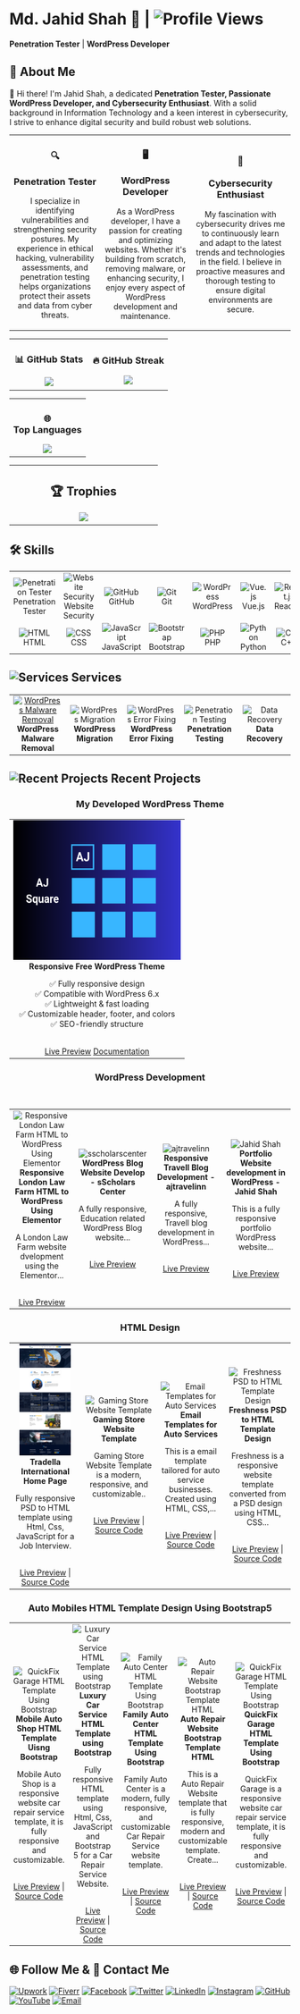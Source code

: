 # Md. Jahid Shah 👋 | ![Profile Views](https://komarev.com/ghpvc/?username=mdjahidshah)
**Penetration Tester** | **WordPress Developer**
## 🚀 About Me
👋 Hi there! I'm Jahid Shah, a dedicated **Penetration Tester, Passionate WordPress Developer, and Cybersecurity Enthusiast**. With a solid background in Information Technology and a keen interest in cybersecurity, I strive to enhance digital security and build robust web solutions.

<div align="center">
  <table>
    <tr>
      <td align="center" width="300px">
        <h3><span>🔍</span><br /><br />Penetration Tester</h3>
        <p>I specialize in identifying vulnerabilities and strengthening security postures. My experience in ethical hacking, vulnerability assessments, and penetration testing helps organizations protect their assets and data from cyber threats.</p>
      </td>
      <td align="center" width="300px">
        <h3><span>🖥️</span><br /><br />WordPress Developer</h3>
        <p>As a WordPress developer, I have a passion for creating and optimizing websites. Whether it's building from scratch, removing malware, or enhancing security, I enjoy every aspect of WordPress development and maintenance.</p>
      </td>
      <td align="center" width="300px">
        <h3><span>🔐</span><br /><br />Cybersecurity Enthusiast</h3>
        <p>My fascination with cybersecurity drives me to continuously learn and adapt to the latest trends and technologies in the field. I believe in proactive measures and thorough testing to ensure digital environments are secure.</p>
      </td>
      <!--td align="center" width="300px">
        <h3><span>🔍</span><br /><br /></h3>
        <p></p>
      </td-->
    </tr>
  </table>
</div>

<div align="center">
  <table>
    <tr>
      <td align="center" width="50%">
        <h3>📊 GitHub Stats</h3>
        <span><img src="https://github-readme-stats.vercel.app/api?username=mdjahidshah&show_icons=true&theme=radical"></span>
      </td>
      <td align="center" width="50%">
        <h3>🔥 GitHub Streak</h3>
        <span><img src="https://github-readme-streak-stats.herokuapp.com/?user=mdjahidshah&theme=radical&hide_border=true"></span>
      </td>
    </tr>
  </table>
</div>

<div align="center" width="100%">
  <table>
    <tr>
      <td align="center" width="100%">
        <h3>🌐<br/>Top Languages</h3>
        <span><img src="https://github-readme-stats.vercel.app/api/top-langs/?username=mdjahidshah&layout=compact&theme=radical"></span>
      </td>
    </tr>
  </table>
</div>

<div align="center">
  <table>
    <tr>
      <td align="center" width="50%">
        <h2>🏆 Trophies</h2>
        <span><img src="https://github-profile-trophy.vercel.app/?username=mdjahidshah&theme=radical"></span>
      </td>
    </tr>
  </table>
</div>

<!--## 🏆 Trophies
![Trophies](https://github-profile-trophy.vercel.app/?username=mdjahidshah&theme=radical)
-->


## 🛠 Skills
<table>
  <tr>
    <td align="center" width="120">
      <img src="https://img.icons8.com/ios/50/000000/hacker.png" width="48" height="48" alt="Penetration Tester" />
      <br>Penetration Tester
    </td>
    <td align="center" width="120">
      <img src="https://img.icons8.com/ios-filled/50/000000/shield.png" width="48" height="48" alt="Website Security" />
      <br>Website Security
    </td>
    <td align="center" width="120">
      <img src="https://img.icons8.com/color/48/000000/github.png" width="48" height="48" alt="GitHub" />
      <br>GitHub
    </td>
     <td align="center" width="120">
      <img src="https://img.icons8.com/color/48/000000/git.png" width="48" height="48" alt="Git" />
      <br>Git
    </td>
    <td align="center" width="120">
      <img src="https://img.icons8.com/color/48/000000/wordpress.png" width="48" height="48" alt="WordPress" />
      <br>WordPress
    </td>
    <td align="center" width="120">
      <img src="https://img.icons8.com/color/48/000000/vue-js.png" width="48" height="48" alt="Vue.js" />
      <br>Vue.js
    </td>
    <td align="center" width="120">
      <img src="https://img.icons8.com/color/48/000000/react-native.png" width="48" height="48" alt="React.js" />
      <br>React.js
    </td>
  </tr>
  <tr>
  <td align="center" width="120">
      <img src="https://img.icons8.com/color/48/000000/html-5.png" width="48" height="48" alt="HTML" />
      <br>HTML
    </td>
    <td align="center" width="120">
      <img src="https://img.icons8.com/color/48/000000/css3.png" width="48" height="48" alt="CSS" />
      <br>CSS
    </td>
    <td align="center" width="120">
      <img src="https://img.icons8.com/color/48/000000/javascript.png" width="48" height="48" alt="JavaScript" />
      <br>JavaScript
    </td>
    <td align="center" width="120">
      <img src="https://img.icons8.com/color/48/000000/bootstrap.png" width="48" height="48" alt="Bootstrap" />
      <br>Bootstrap
    </td>
    <td align="center" width="120">
      <img src="https://img.icons8.com/color/48/000000/php.png" width="48" height="48" alt="PHP" />
      <br>PHP
    </td>
    <td align="center" width="120">
      <img src="https://img.icons8.com/color/48/000000/python.png" width="48" height="48" alt="Python" />
      <br>Python
    </td>
    <td align="center" width="120">
      <img src="https://img.icons8.com/color/48/000000/c-plus-plus-logo.png" width="48" height="48" alt="C++" />
      <br>C++
    </td>
  </tr>
</table>

## <img src="https://img.icons8.com/ios-filled/50/ffffff/services.png" alt="Services" width="30"/> Services
<div align="center">
  <table>
    <tr>
      <td align="center" width="200px">
        <a href="https://www.upwork.com/services/product/development-it-wordpress-virus-removal-recover-hacked-website-provide-fast-fix-solutions-1822222983601512003?ref=project_share"><img src="https://img.icons8.com/color/48/000000/bug.png" alt="WordPress Malware Removal"/></a><br />
        <b>WordPress Malware Removal</b>
      </td>
      <td align="center" width="200px">
        <img src="https://img.icons8.com/fluency/48/000000/cloud-sync.png" alt="WordPress Migration"/><br />
        <b>WordPress Migration</b>
      </td>
      <td align="center" width="200px">
        <img src="https://img.icons8.com/color/48/000000/maintenance.png" alt="WordPress Error Fixing"/><br />
        <b>WordPress Error Fixing</b>
      </td>
      <td align="center" width="200px">
        <img src="https://img.icons8.com/color/48/000000/security-checked.png" alt="Penetration Testing"/><br />
        <b>Penetration Testing</b>
      </td>
      <td align="center" width="200px">
          <img src="https://img.icons8.com/color/48/000000/data-backup.png" alt="Data Recovery"/><br />
          <b>Data Recovery</b>
      </td>
    </tr>
  </table>
</div>

## <img src="https://img.icons8.com/ios-filled/50/ffffff/maintenance.png" alt="Recent Projects" width="30"/> Recent Projects
<div align="center">
  <h3>My Developed WordPress Theme</h3>
  <table>
      <tr>
      <td align="center" width="300px">
        <img src="https://raw.githubusercontent.com/MdJahidShah/aj-square/refs/heads/main/screenshot.png" width="auto" height="250px" alt=""/><br />
        <b>Responsive Free WordPress Theme</b><br />
        <p align="left;">
          ✅ Fully responsive design<br>
          ✅ Compatible with WordPress 6.x<br>
          ✅ Lightweight & fast loading<br>
          ✅ Customizable header, footer, and colors<br>
          ✅ SEO-friendly structure
        </p>
          <br />
        <a href="https://mdjahidshah.github.io/aj-square-demo/" target="_blank">Live Preview</a> 
        <a href="https://github.com/MdJahidShah/aj-square#readme" target="_blank">Documentation</a>
      </td>
    </tr>
  </table>
</div>  
<div align="center">
  <h3>WordPress Development</h3>
  <table>
      <tr>
      <td align="center" width="200px">
        <img src="https://mdjahidshah.github.io/Responsive-London-Law-Farm-HTML-to-WordPress-Using-Elementor/images/London-Law-Farm-Full-View.png" width="auto" height="200px" alt="Responsive London Law Farm HTML to WordPress Using Elementor"/><br />
        <b>Responsive London Law Farm HTML to WordPress Using Elementor</b><br />
        <p>A London Law Farm website dvelopment using the Elementor...</p><br />
        <a href="https://glasgowlawyer.sscholarscenter.com/">Live Preview</a><br />
      </td>
      <td align="center" width="200px">
        <img src="https://mdjahidshah.github.io/MdJahidShah/images/sscholarscenter.png" width="auto" height="200px" alt="sscholarscenter"/><br />
        <b>WordPress Blog Website Develop - sScholars Center</b><br />
        <p>A fully responsive, Education related WordPress Blog website...</p><br />
        <a href="https://www.sscholarscenter.com/">Live Preview</a><br />
      </td>
      <td align="center" width="200px">
        <img src="https://mdjahidshah.github.io/MdJahidShah/images/ajtravelinn.png" width="auto" height="200px" alt="ajtravelinn"/><br />
        <b>Responsive Travell Blog Development - ajtravelinn</b><br />
        <p>A fully responsive, Travell blog development in WordPress... </p><br />
        <a href="https://ajtravelinn.com/">Live Preview</a><br />
      </td>
      <td align="center" width="200px">
        <img src="https://mdjahidshah.github.io/MdJahidShah/images/jahidshah.png" width="auto" height="200px" alt="Jahid Shah"/><br />
        <b>Portfolio Website development in WordPress - Jahid Shah</b><br />
        <p>This is a fully responsive portfolio WordPress website...</p><br />
        <a href="https://jahidshah.com/">Live Preview</a><br />
      </td>
      <!--td align="center" width="200px">
        <img src="" width="auto" height="200px" alt=""/><br />
        <b></b><br />
        <p></p><br />
        <a href="">Live Preview</a> | <a href="">Source Code</a><br />
      </td-->
    </tr> <br />
  </table>
  <h3>HTML Design</h3>
  <table>
    <tr>
      <td align="center" width="200px">
        <img src="https://github.com/MdJahidShah/Tradella-International-Home-Page/blob/main/tradella-international-Home-page.jpg" width="auto" height="200px" alt="Tradella International Home Page"/><br />
        <b>Tradella International Home Page</b><br />
        <p>Fully responsive PSD to HTML template using Html, Css, JavaScript for a Job Interview.</p><br />
        <a href="https://mdjahidshah.github.io/Tradella-International-Home-Page/">Live Preview</a> | <a href="https://github.com/MdJahidShah/Tradella-International-Home-Page">Source Code</a><br />
      </td>
      <td align="center" width="200px">
        <img src="https://mdjahidshah.github.io/gaming-ecommerce-template/gaming-ecommerce-template.png" width="auto" height="200px" alt="Gaming Store Website Template "/><br />
        <b>Gaming Store Website Template </b><br />
        <p>Gaming Store Website Template is a modern, responsive, and customizable..</p><br />
        <a href="https://mdjahidshah.github.io/gaming-ecommerce-template/">Live Preview</a> | <a href="https://github.com/MdJahidShah/gaming-ecommerce-template">Source Code</a><br />
      </td>
      <td align="center" width="200px">
        <img src="https://mdjahidshah.github.io/email-templates-for-auto-services/email-templates-for-auto-services.png" width="auto" height="200px" alt="Email Templates for Auto Services"/><br />
        <b>Email Templates for Auto Services</b><br />
        <p>This is a email template tailored for auto service businesses. Created using HTML, CSS,...</p><br />
        <a href="https://mdjahidshah.github.io/email-templates-for-auto-services/">Live Preview</a> | <a href="https://github.com/MdJahidShah/email-templates-for-auto-services/">Source Code</a><br />
      </td>
      <td align="center" width="200px">
        <img src="https://mdjahidshah.github.io/Freshness-PSD-to-HTML-Template-Design/Freshness-PSD-to-HTML-TEMPLATE-DESIGN.png" width="auto" height="200px" alt="Freshness PSD to HTML Template Design"/><br />
        <b>Freshness PSD to HTML Template Design</b><br />
        <p>Freshness is a responsive website template converted from a PSD design using HTML, CSS...</p><br />
        <a href="https://mdjahidshah.github.io/Freshness-PSD-to-HTML-Template-Design/">Live Preview</a> | <a href="https://github.com/MdJahidShah/Freshness-PSD-to-HTML-Template-Design/">Source Code</a><br />
      </td>
      <!--td align="center" width="200px">
        <img src="" width="auto" height="200px" alt=""/><br />
        <b></b><br />
        <p></p><br />
        <a href="https://mdjahidshah.github.io/Simple-Login-Form-Using-Html-CSS-and-JavaScript-and-Bootstrap5/">Live Preview</a> | <a href="">Source Code</a><br />
      </td-->
    </tr>
  </table>
  <h3>Auto Mobiles HTML Template Design Using Bootstrap5</h3>
  <table>
    <tr>
    <td align="center" width="200px">
        <img src="https://mdjahidshah.github.io/Mobile-Auto-Shop-HTML-Template-Uisng-Bootstrap/Mobile-Auto-Shop-HTML-Template-Uisng-Bootstrap.png" width="auto" height="200px" alt="QuickFix Garage HTML Template Using Bootstrap"/><br />
        <b>Mobile Auto Shop HTML Template Uisng Bootstrap</b><br />
        <p>Mobile Auto Shop is a responsive website car repair service template, it is fully responsive and customizable.</p><br />
        <a href="https://mdjahidshah.github.io/Mobile-Auto-Shop-HTML-Template-Uisng-Bootstrap/">Live Preview</a> | <a href="https://github.com/MdJahidShah/Mobile-Auto-Shop-HTML-Template-Uisng-Bootstrap/">Source Code</a><br />
      </td>
      <td align="center" width="200px">
        <img src="https://mdjahidshah.github.io/Luxury-Car-Service-HTML-Template-using-Bootstrap/Luxury-Car-Service-HTML-Template-using-Bootstrap.png" width="auto" height="200px" alt="Luxury Car Service HTML Template using Bootstrap"/><br />
        <b>Luxury Car Service HTML Template using Bootstrap</b><br />
        <p>Fully responsive HTML template using Html, Css, JavaScript and Bootstrap 5 for a Car Repair Service Website.</p><br />
        <a href="https://mdjahidshah.github.io/Luxury-Car-Service-HTML-Template-using-Bootstrap/">Live Preview</a> | <a href="https://github.com/MdJahidShah/Luxury-Car-Service-HTML-Template-using-Bootstrap/">Source Code</a><br />
      </td>
      <td align="center" width="200px">
        <img src="https://mdjahidshah.github.io/Family-Auto-Center-HTML-Template-Using-Bootstrap/Family-Auto-Center-HTML-Template-Using-Bootstrap.png" width="auto" height="200px" alt="Family Auto Center HTML Template Using Bootstrap"/><br />
        <b>Family Auto Center HTML Template Using Bootstrap</b><br />
        <p>Family Auto Center is a modern, fully responsive, and customizable Car Repair Service website template.</p><br />
        <a href="https://mdjahidshah.github.io/Family-Auto-Center-HTML-Template-Using-Bootstrap">Live Preview</a> | <a href="https://github.com/MdJahidShah/Family-Auto-Center-HTML-Template-Using-Bootstrap">Source Code</a><br />
      </td>
      <td align="center" width="200px">
        <img src="https://mdjahidshah.github.io/Auto-Repair-Website-Bootstrap-Template-HTML/Auto-Repair-Website-Bootstrap-Template-HTML.png" width="auto" height="200px" alt="Auto Repair Website Bootstrap Template HTML"/><br />
        <b>Auto Repair Website Bootstrap Template HTML</b><br />
        <p>This is a Auto Repair Website template that is fully responsive, modern and customizable template. Create...</p><br />
        <a href="https://mdjahidshah.github.io/Auto-Repair-Website-Bootstrap-Template-HTML/">Live Preview</a> | <a href="https://github.com/MdJahidShah/Auto-Repair-Website-Bootstrap-Template-HTML/">Source Code</a><br />
      </td>
      <td align="center" width="200px">
        <img src="https://mdjahidshah.github.io/QuickFix-Garage-HTML-Template-Using-Bootstrap/QuickFix-Garage-HTML-Template-Using-Bootstrap.png" width="auto" height="200px" alt="QuickFix Garage HTML Template Using Bootstrap"/><br />
        <b>QuickFix Garage HTML Template Using Bootstrap</b><br />
        <p>QuickFix Garage is a responsive website car repair service template, it is fully responsive and customizable.</p><br />
        <a href="https://mdjahidshah.github.io/QuickFix-Garage-HTML-Template-Using-Bootstrap/">Live Preview</a> | <a href="https://github.com/MdJahidShah/QuickFix-Garage-HTML-Template-Using-Bootstrap/">Source Code</a><br />
      </td>
  </table>
</div>

## 🌐 Follow Me & 📧 Contact Me

<p text-align="left">
  <a href="https://www.upwork.com/freelancers/~017d4f7b9e14c3a1e0?mp_source=share" target="_blank"><img src="https://img.icons8.com/ios-filled/50/ffffff/upwork.png" alt="Upwork"/></a>
  <a href="https://www.fiverr.com/idealistb" target="_blank"><img src="https://img.icons8.com/color/48/000000/fiverr.png" alt="Fiverr"/></a>
  <a href="https://facebook.com/JahidShahWP" target="_blank"><img src="https://img.icons8.com/color/48/000000/facebook.png" alt="Facebook"/></a>
  <a href="https://twitter.com/JahidShahwp" target="_blank"><img src="https://img.icons8.com/color/48/000000/twitter--v1.png" alt="Twitter"/></a>
  <a href="https://www.linkedin.com/in/jahid-shah-wp/" target="_blank"><img src="https://img.icons8.com/color/48/000000/linkedin.png" alt="LinkedIn"/></a>
  <a href="https://www.instagram.com/jahidshahwp/" target="_blank"><img src="https://img.icons8.com/color/48/000000/instagram-new.png" alt="Instagram"/></a>
  <a href="https://github.com/mdjahidshah" target="_blank"><img src="https://img.icons8.com/color/48/000000/github.png" alt="GitHub"/></a>
  <a href="https://www.youtube.com/@JahidShahWP" target="_blank"><img src="https://img.icons8.com/color/48/000000/youtube-play.png" alt="YouTube"/></a>
  <a href="mailto:mdjahidshah65@gmail.com" target="_blank"><img src="https://img.icons8.com/color/48/000000/email.png" alt="Email"/></a>
</p>

